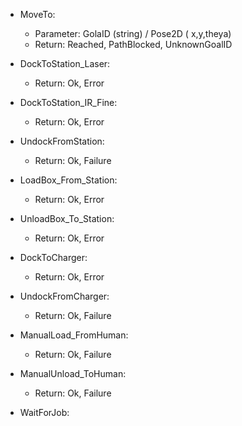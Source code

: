 - MoveTo: 
     - Parameter: GolaID (string) / Pose2D ( x,y,theya)
     - Return: Reached, PathBlocked, UnknownGoalID
       

- DockToStation_Laser:
     - Return: Ok, Error
       
 
- DockToStation_IR_Fine:
     - Return: Ok, Error
     
     
- UndockFromStation:
     - Return: Ok, Failure
     
- LoadBox_From_Station:
     - Return: Ok, Error


- UnloadBox_To_Station:
     - Return: Ok, Error
     

- DockToCharger:
     - Return: Ok, Error
     
     
- UndockFromCharger:
     - Return: Ok, Failure
     
 
- ManualLoad_FromHuman:
     - Return: Ok, Failure 
     
     
- ManualUnload_ToHuman:
     - Return: Ok, Failure 
     
     
- WaitForJob:


